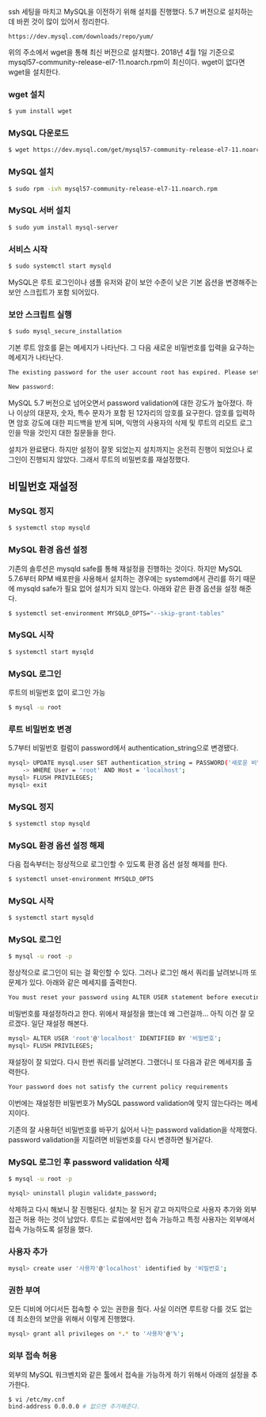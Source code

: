 ssh 세팅을 마치고 MySQL을 이전하기 위해 설치를 진행했다. 5.7 버전으로 설치하는데 바뀐 것이 많이 있어서 정리한다.

```
https://dev.mysql.com/downloads/repo/yum/
```

위의 주소에서 wget을 통해 최신 버전으로 설치했다. 2018년 4월 1일 기준으로 mysql57-community-release-el7-11.noarch.rpm이 최신이다. wget이 없다면 wget을 설치한다.

### wget 설치
```bash
$ yum install wget
```

### MySQL 다운로드
```bash
$ wget https://dev.mysql.com/get/mysql57-community-release-el7-11.noarch.rpm
```

### MySQL 설치
```bash
$ sudo rpm -ivh mysql57-community-release-el7-11.noarch.rpm
```

### MySQL 서버 설치
```bash
$ sudo yum install mysql-server
```

### 서비스 시작
```bash
$ sudo systemctl start mysqld
```

MySQL은 루트 로그인이나 샘플 유저와 같이 보안 수준이 낮은 기본 옵션을 변경해주는 보안 스크립트가 포함 되어있다. 
### 보안 스크립트 실행
```bash
$ sudo mysql_secure_installation
```

기본 루트 암호를 묻는 메세지가 나타난다. 그 다음 새로운 비밀번호를 입력을 요구하는 메세지가 나타난다.

```bash
The existing password for the user account root has expired. Please set a new password.

New password:
```

MySQL 5.7 버전으로 넘어오면서 password validation에 대한 강도가 높아졌다. 하나 이상의 대문자, 숫자, 특수 문자가 포함 된 12자리의 암호를 요구한다. 암호를 입력하면 암호 강도에 대한 피드백을 받게 되며, 익명의 사용자의 삭제 및 루트의 리모트 로그인을 막을 것인지 대한 질문들을 한다.

설치가 완료됐다. 하지만 설정이 잘못 되었는지 설치까지는 온전히 진행이 되었으나 로그인이 진행되지 않았다. 그래서 루트의 비밀번호를 재설정했다.


## 비밀번호 재설정
### MySQL 정지

```bash
$ systemctl stop mysqld
```

### MySQL 환경 옵션 설정

기존의 솔루션은 mysqld safe를 통해 재설정을 진행하는 것이다. 하지만 MySQL 5.7.6부터 RPM 배포판을 사용해서 설치하는 경우에는 systemd에서 관리를 하기 때문에 mysqld safe가 필요 없어 설치가 되지 않는다. 아래와 같은 환경 옵션을 설정 해준다.

```bash
$ systemctl set-environment MYSQLD_OPTS="--skip-grant-tables"
```

### MySQL 시작

```bash
$ systemctl start mysqld
```

### MySQL 로그인

루트의 비밀번호 없이 로그인 가능
```bash
$ mysql -u root
```

### 루트 비밀번호 변경

5.7부터 비밀번호 컬럼이 password에서 authentication_string으로 변경됐다.
```bash
mysql> UPDATE mysql.user SET authentication_string = PASSWORD('새로운 비밀번호')
    -> WHERE User = 'root' AND Host = 'localhost';
mysql> FLUSH PRIVILEGES;
mysql> exit
```

### MySQL 정지
```bash
$ systemctl stop mysqld
```

### MySQL 환경 옵션 설정 해제

다음 접속부터는 정상적으로 로그인할 수 있도록 환경 옵션 설정 해제를 한다.
```bash
$ systemctl unset-environment MYSQLD_OPTS
```

### MySQL 시작
```bash
$ systemctl start mysqld
```

### MySQL 로그인
```bash
$ mysql -u root -p
```

정상적으로 로그인이 되는 걸 확인할 수 있다. 그러나 로그인 해서 쿼리를 날려보니까 또 문제가 있다. 아래와 같은 메세지를 출력한다.
```bash
You must reset your password using ALTER USER statement before executing this statement.
```

비밀번호를 재설정하라고 한다. 위에서 재설정을 했는데 왜 그런걸까... 아직 이건 잘 모르겠다. 일단 재설정 해본다.

```bash
mysql> ALTER USER 'root'@'localhost' IDENTIFIED BY '비밀번호';
mysql> FLUSH PRIVILEGES;
```

재설정이 잘 되었다. 다시 한번 쿼리를 날려본다. 그랬더니 또 다음과 같은 메세지를 출력한다.
```bash
Your password does not satisfy the current policy requirements
```

이번에는 재설정한 비밀번호가 MySQL password validation에 맞지 않는다라는 메세지이다.

기존의 잘 사용하던 비밀번호를 바꾸기 싫어서 나는 password validation을 삭제했다. password validation을 지킬려면 비밀번호를 다시 변경하면 될거같다.

### MySQL 로그인 후 password validation 삭제

```bash
$ mysql -u root -p
```

```bash
mysql> uninstall plugin validate_password;
```

삭제하고 다시 해보니 잘 진행된다. 설치는 잘 된거 같고 마지막으로 사용자 추가와 외부 접근 허용 하는 것이 남았다. 루트는 로컬에서만 접속 가능하고 특정 사용자는 외부에서 접속 가능하도록 설정을 했다.

### 사용자 추가
```bash
mysql> create user '사용자'@'localhost' identified by '비밀번호';
```

### 권한 부여 
모든 디비에 어디서든 접속할 수 있는 권한을 줬다. 사실 이러면 루트랑 다를 것도 없는데 최소한의 보안을 위해서 이렇게 진행했다.
```bash
mysql> grant all privileges on *.* to '사용자'@'%';
```

### 외부 접속 허용

외부의 MySQL 워크벤치와 같은 툴에서 접속을 가능하게 하기 위해서 아래의 설정을 추가한다.
```bash
$ vi /etc/my.cnf
bind-address 0.0.0.0 # 없으면 추가해준다.
```
